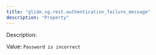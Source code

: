 ```yaml
---
title: "glide.sg.rest.authentication_failure_message"
description: "Property"
---
```


Description: 

Value: `Password is incorrect`